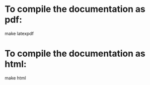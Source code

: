 # To compile the documentation as pdf:

make latexpdf

# To compile the documentation as html:

make html

